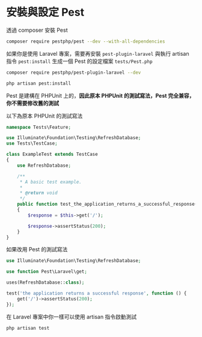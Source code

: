 # 安裝與設定 Pest

透過 composer 安裝 Pest

```bash
composer require pestphp/pest --dev --with-all-dependencies
```

如果你是使用 Laravel 專案，需要再安裝 `pest-plugin-laravel` 與執行 artisan 指令 `pest:install` 生成一個 Pest 的設定檔案 `tests/Pest.php`

```bash
composer require pestphp/pest-plugin-laravel --dev

php artisan pest:install
```

Pest 是建構在 PHPUnit 上的，**因此原本 PHPUnit 的測試寫法，Pest 完全兼容，你不需要修改舊的測試**

以下為原本 PHPUnit 的測試寫法

```php
namespace Tests\Feature;

use Illuminate\Foundation\Testing\RefreshDatabase;
use Tests\TestCase;

class ExampleTest extends TestCase
{
    use RefreshDatabase;

    /**
     * A basic test example.
     *
     * @return void
     */
    public function test_the_application_returns_a_successful_response()
    {
        $response = $this->get('/');

        $response->assertStatus(200);
    }
}
```

如果改用 Pest 的測試寫法

```php
use Illuminate\Foundation\Testing\RefreshDatabase;

use function Pest\Laravel\get;

uses(RefreshDatabase::class);

test('the application returns a successful response', function () {
    get('/')->assertStatus(200);
});
```

在 Laravel 專案中你一樣可以使用 artisan 指令啟動測試

```bash
php artisan test
```
